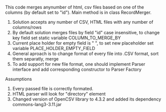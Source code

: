 This code merges anynumber of html, csv files based on one of the columns (by default set to "id").
Main method is in class RecordMerger.

1. Solution accepts any number of CSV, HTML files with any number of columns/rows
2. By default solution merges files by field "id" case insensitive, to change key field set static variable
	COLUMN_TO_MERGE_BY 
3. Current place holder for empty field is " ", to set new placeholder set variable PLACE_HOLDER_EMPTY_FIELD
4. General aproach is to change format of every file into .CSV format, sort them separatly, merge
5. To add support for new file format, one should implement Parser interface and add corresponding constructor
 to Parser Factory

Assumptions
1. Every passed file is correctly formated.
2. HTML parser will look for "directory" element
3. Changed version of OpenCSV library to 4.3.2 and added its dependency commons-lang3-3.11.jar
